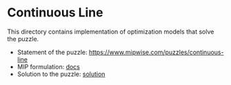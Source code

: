 # Continuous Line
This directory contains implementation of optimization models that solve the puzzle.

- Statement of the puzzle: https://www.mipwise.com/puzzles/continuous-line
- MIP formulation: [docs](docs/README.md)
- Solution to the puzzle: [solution](docs/continuous_line_solution.md)